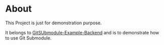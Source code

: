 # About

This Project is just for demonstration purpose.

It belongs to [GitSUbmodule-Example-Backend](https://github.com/benehmb/GitSubmodule-Example-Backend.git) and is to demonstrate how to use Git Submodule.
